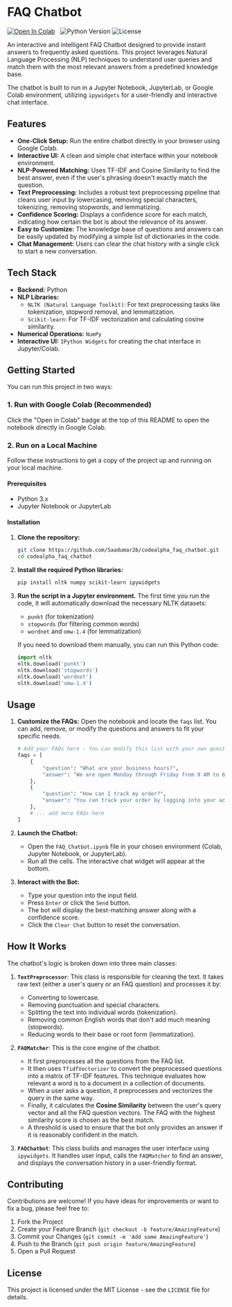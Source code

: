 # FAQ Chatbot

[![Open In Colab](https://colab.research.google.com/assets/colab-badge.svg)](https://colab.research.google.com/github/Saadumar26/codealpha_faq_chatbot/blob/main/FAQ_Chatbot.ipynb)
&nbsp;
![Python Version](https://img.shields.io/badge/python-3.x-blue.svg)
![License](https://img.shields.io/badge/license-MIT-green.svg)

An interactive and intelligent FAQ Chatbot designed to provide instant answers to frequently asked questions. This project leverages Natural Language Processing (NLP) techniques to understand user queries and match them with the most relevant answers from a predefined knowledge base.

The chatbot is built to run in a Jupyter Notebook, JupyterLab, or Google Colab environment, utilizing `ipywidgets` for a user-friendly and interactive chat interface.

## Features

-   **One-Click Setup:** Run the entire chatbot directly in your browser using Google Colab.
-   **Interactive UI:** A clean and simple chat interface within your notebook environment.
-   **NLP-Powered Matching:** Uses TF-IDF and Cosine Similarity to find the best answer, even if the user's phrasing doesn't exactly match the question.
-   **Text Preprocessing:** Includes a robust text preprocessing pipeline that cleans user input by lowercasing, removing special characters, tokenizing, removing stopwords, and lemmatizing.
-   **Confidence Scoring:** Displays a confidence score for each match, indicating how certain the bot is about the relevance of its answer.
-   **Easy to Customize:** The knowledge base of questions and answers can be easily updated by modifying a simple list of dictionaries in the code.
-   **Chat Management:** Users can clear the chat history with a single click to start a new conversation.

## Tech Stack

-   **Backend:** Python
-   **NLP Libraries:**
    -   `NLTK (Natural Language Toolkit)`: For text preprocessing tasks like tokenization, stopword removal, and lemmatization.
    -   `Scikit-learn`: For TF-IDF vectorization and calculating cosine similarity.
-   **Numerical Operations:** `NumPy`
-   **Interactive UI:** `IPython Widgets` for creating the chat interface in Jupyter/Colab.

## Getting Started

You can run this project in two ways:

### 1. Run with Google Colab (Recommended)

Click the "Open in Colab" badge at the top of this README to open the notebook directly in Google Colab.

### 2. Run on a Local Machine

Follow these instructions to get a copy of the project up and running on your local machine.

#### Prerequisites

-   Python 3.x
-   Jupyter Notebook or JupyterLab

#### Installation

1.  **Clone the repository:**
    ```bash
    git clone https://github.com/Saadumar26/codealpha_faq_chatbot.git
    cd codealpha_faq_chatbot
    ```

2.  **Install the required Python libraries:**
    ```bash
    pip install nltk numpy scikit-learn ipywidgets
    ```

3.  **Run the script in a Jupyter environment.** The first time you run the code, it will automatically download the necessary NLTK datasets:
    -   `punkt` (for tokenization)
    -   `stopwords` (for filtering common words)
    -   `wordnet` and `omw-1.4` (for lemmatization)

    If you need to download them manually, you can run this Python code:
    ```python
    import nltk
    nltk.download('punkt')
    nltk.download('stopwords')
    nltk.download('wordnet')
    nltk.download('omw-1.4')
    ```

## Usage

1.  **Customize the FAQs:**
    Open the notebook and locate the `faqs` list. You can add, remove, or modify the questions and answers to fit your specific needs.
    ```python
    # Add your FAQs here - You can modify this list with your own questions and answers
    faqs = [
        {
            "question": "What are your business hours?",
            "answer": "We are open Monday through Friday from 9 AM to 6 PM, and Saturday from 10 AM to 4 PM. We are closed on Sundays."
        },
        {
            "question": "How can I track my order?",
            "answer": "You can track your order by logging into your account and visiting the 'My Orders' section. You'll receive a tracking number via email once your order ships."
        },
        # ... add more FAQs here
    ]
    ```

2.  **Launch the Chatbot:**
    -   Open the `FAQ_Chatbot.ipynb` file in your chosen environment (Colab, Jupyter Notebook, or JupyterLab).
    -   Run all the cells. The interactive chat widget will appear at the bottom.

3.  **Interact with the Bot:**
    -   Type your question into the input field.
    -   Press `Enter` or click the `Send` button.
    -   The bot will display the best-matching answer along with a confidence score.
    -   Click the `Clear Chat` button to reset the conversation.

## How It Works

The chatbot's logic is broken down into three main classes:

1.  **`TextPreprocessor`**: This class is responsible for cleaning the text. It takes raw text (either a user's query or an FAQ question) and processes it by:
    -   Converting to lowercase.
    -   Removing punctuation and special characters.
    -   Splitting the text into individual words (tokenization).
    -   Removing common English words that don't add much meaning (stopwords).
    -   Reducing words to their base or root form (lemmatization).

2.  **`FAQMatcher`**: This is the core engine of the chatbot.
    -   It first preprocesses all the questions from the FAQ list.
    -   It then uses `TfidfVectorizer` to convert the preprocessed questions into a matrix of TF-IDF features. This technique evaluates how relevant a word is to a document in a collection of documents.
    -   When a user asks a question, it preprocesses and vectorizes the query in the same way.
    -   Finally, it calculates the **Cosine Similarity** between the user's query vector and all the FAQ question vectors. The FAQ with the highest similarity score is chosen as the best match.
    -   A threshold is used to ensure that the bot only provides an answer if it is reasonably confident in the match.

3.  **`FAQChatbot`**: This class builds and manages the user interface using `ipywidgets`. It handles user input, calls the `FAQMatcher` to find an answer, and displays the conversation history in a user-friendly format.

## Contributing

Contributions are welcome! If you have ideas for improvements or want to fix a bug, please feel free to:

1.  Fork the Project
2.  Create your Feature Branch (`git checkout -b feature/AmazingFeature`)
3.  Commit your Changes (`git commit -m 'Add some AmazingFeature'`)
4.  Push to the Branch (`git push origin feature/AmazingFeature`)
5.  Open a Pull Request

## License

This project is licensed under the MIT License - see the `LICENSE` file for details.
